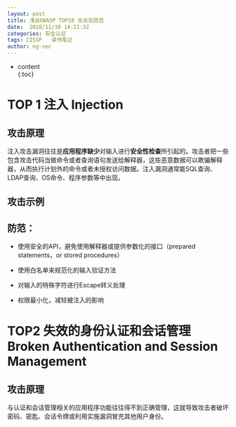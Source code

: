 ```yaml
---
layout: post  
title: 浅谈OWASP TOP10 攻击及防范
date:  2018/11/10 14:21:32  
categories: 安全认证 
tags: CISSP   读书笔记
author: ng-sec  
---
```


* content  
{:toc}

# TOP 1 注入 Injection
## 攻击原理
注入攻击漏洞往往是**应用程序缺少**对输入进行**安全性检查**所引起的。攻击者把一些包含攻击代码当做命令或者查询语句发送给解释器，这些恶意数据可以欺骗解释器，从而执行计划外的命令或者未授权访问数据。注入漏洞通常能SQL查询、LDAP查询、OS命令、程序参数等中出现。

## 攻击示例

## 防范：
- 使用安全的API，避免使用解释器或提供参数化的接口（prepared statements，or stored procedures）

- 使用白名单来规范化的输入验证方法

- 对输入的特殊字符进行Escape转义处理

- 权限最小化，减轻被注入的影响

# TOP2  失效的身份认证和会话管理  Broken Authentication and Session Management
## 攻击原理
与认证和会话管理相关的应用程序功能往往得不到正确管理，这就导致攻击者破坏密码、密匙、会话令牌或利用实施漏洞冒充其他用户身份。